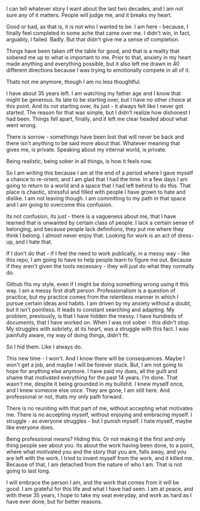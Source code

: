 I can tell whatever story I want about the last two decades, and I am not sure any of it matters. People will judge me, and it breaks my heart.

Good or bad, as that is, it is not who I wanted to be. I am here - because, I finally feel completed in some ache that came over me. I didn't win, in fact, arguably, I failed. Badly. But that didn't give me a sense of completion. 

Things have been taken off the table for good, and that is a reality that sobered me up to what is important to me. Prior to that, anxiety in my heart made anything and everything possible, but it also left me drawn in 40 different directions because I was trying to emotionally compete in all of it.

Thats not me anymore, though I am no less thoughtful. 

I have about 35 years left. I am watching my father age and I know that might be generous. Its late to be starting over, but I have no other choice at this point. And its not starting over, its just - it always felt like I never got started. The reason for that was simple, but I didn't realize how dishonest I had been. Things fell apart, finally, and it left me clear headed about what went wrong. 

There is sorrow - somethings have been lost that will never be back and there isn't anything to be said more about that. Whatever meaning that gives me, is private. Speaking about my internal world, is private. 

Being realistic, being sober in all things, is how it feels now. 

So I am writing this because I am at the end of a period where I gave myself a chance to re-orient, and I am glad that I had the time. In a few days I am going to return to a world and a space that I had left behind to do this. That place is chaotic, stressful and filled with people I have grown to hate and dislike. I am not leaving though. I am committing to my path in that space and I am going to overcome this confusion. 

Its not confusion, its just - there is a vagueness about me, that I have learned that is unwanted by certain class of people. I lack a certain sense of belonging, and because people lack definitions, they put me where they think I belong. I almost never enjoy that. Looking for work is an act of dress-up, and I hate that. 

If I don't do that - if I feel the need to work publically, in a messy way - like this repo, I am going to have to help people learn to figure me out. Because if they aren't given the tools necessary - they will just do what they normally do. 

Github fits my style, even if I might be doing something wrong using it this way. I am a messy first draft person. Professionalism is a question of practice, but my practice comes from the relentless manner in which I pursue certain ideas and habits. I am driven by my anxiety without a doubt, but it isn't pointless. It leads to constant searching and adapting. My problem, previously, is that I have hidden the messy. I have hundreds of documents, that I have worked on. When I was not sober - this didn't stop. My struggles with sobriety, at its heart, was a struggle with this fact. I was painfully aware, my way of doing things, didn't fit. 

So I hid them. Like I always do. 

This new time - I won't. And I know there will be consequences. Maybe I won't get a job, and maybe I will be forever stuck. But, I am not going to hope for anything else anymore. I have paid my dues, all the guilt and shame that motivated everything for the past 14 years. I'm done. That wasn't me, despite it being grounded in my bullshit. I knew myself once, and I knew someone else once. They are gone, I am still here. And professional or not, thats my only path forward. 

There is no reuniting with that part of me, without accepting what motivates me. There is no accepting myself, without enjoying and embracing myself. I struggle - as everyone struggles - but I punish myself. I hate myself, maybe like everyone does. 

Being professional means? Hiding this. Or not making it the first and only thing people see about you. Its about the work having been done, to a point, where what motivated you and the story that you are, falls away, and you are left with the work. I tried to invent myself from the work, and it killed me. Because of that, I am detached from the nature of who I am. That is not going to last long.

I will embrace the person I am, and the work that comes from it will be good. I am grateful for this life and what I have had seen. I am at peace, and with these 35 years, I hope to take my seat everyday, and work as hard as I have ever done, but for better reasons. 

